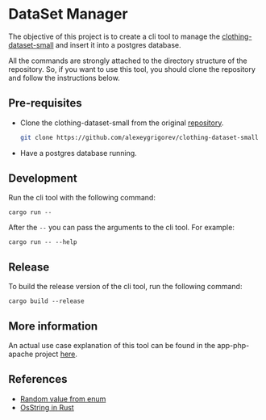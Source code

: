 # DataSet Manager

The objective of this project is to create a cli tool to manage the [clothing-dataset-small](https://github.com/alexeygrigorev/clothing-dataset-small) and insert it into a postgres database.

All the commands are strongly attached to the directory structure of the repository. So, if you want to use this tool, you should clone the repository and follow the instructions below.

## Pre-requisites

- Clone the clothing-dataset-small from the original [repository](https://github.com/alexeygrigorev/clothing-dataset-small).

    ```bash
    git clone https://github.com/alexeygrigorev/clothing-dataset-small
    ```

- Have a postgres database running.

## Development

Run the cli tool with the following command:

```shell
cargo run --
```

After the `--` you can pass the arguments to the cli tool. For example:

```shell
cargo run -- --help
```

## Release

To build the release version of the cli tool, run the following command:

```shell
cargo build --release
```

## More information

<!-- TODO: Link the postres initialization documentation here -->
An actual use case explanation of this tool can be found in the app-php-apache project [here]().


## References

- [Random value from enum](https://stackoverflow.com/a/48491021)
- [OsString in Rust](https://doc.rust-lang.org/std/ffi/struct.OsString.html)
